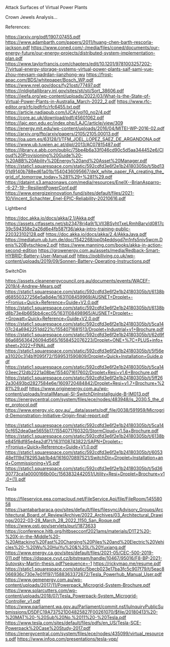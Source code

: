 Attack Surfaces of Virtual Power Plants

Crown Jewels Analysis...

References:

https://arxiv.org/pdf/1907.07455.pdf
https://www.adambarth.com/papers/2011/huang-chen-barth-rescorla-jackson.pdf
https://www.coned.com/-/media/files/coned/documents/our-energy-future/our-energy-projects/distributed-system-implementation-plan.pdf
https://www.taylorfrancis.com/chapters/edit/10.1201/9781003257202-7/virtual-energy-storage-systems-virtual-power-plants-saif-sami-yue-zhou-meysam-qadrdan-jianzhong-wu
https://frost-apac.com/BDS/whitepaper/Bosch_WP.pdf
https://www.nrel.gov/docs/fy21osti/77497.pdf
https://inldigitallibrary.inl.gov/sites/sti/sti/Sort_38606.pdf
https://ieefa.org/wp-content/uploads/2022/03/What-Is-the-State-of-Virtual-Power-Plants-in-Australia_March-2022_2.pdf
https://www.rfc-editor.org/rfc/pdfrfc/rfc6455.txt.pdf
https://article.nadiapub.com/IJCA/vol10_no2/4.pdf
https://core.ac.uk/download/pdf/45601062.pdf
https://lajc.epn.edu.ec/index.php/LAJC/article/view/309
https://energy.mit.edu/wp-content/uploads/2016/04/MITEI-WP-2016-02.pdf
https://arxiv.org/ftp/arxiv/papers/2105/2105.00013.pdf
https://oa.upm.es/63128/1/TFM_JOEL_LOPEZ_SAEZ_DE_ARGANDONA.pdf
https://www.ub.tuwien.ac.at/dipl/2013/AC07815487.pdf
https://library.e.abb.com/public/75be4b6a33f046cd90c5d5aa344452e6/Cloud%20Provisioning%20Guide%20-%20ABB%20Ability%20Energy%20and%20Asset%20Manager.pdf
https://static1.squarespace.com/static/592cdfd3e6f2e1b24180305b/t/5bd1301d9140b788ed61a01b/1540436095667/deX_white_paper_FA_creating_the_grid_of_tomorrow_today+%281%29+%281%29.pdf
https://dataint.s3.amazonaws.com/media/resources/EnelX--BrianAsparro--6-27-19--ResilientPowerConf.pdf
https://www.energizeinnovation.fund/sites/default/files/2021-10/Vincent_Schachter_Enel-EPIC-Reliability-20210616.pdf

Lightbend

https://doc.akka.io/docs/akka/2.1/Akka.pdf
https://assets.ctfassets.net/sb23478ri4a9/1LVII3BSyhtTxeLRmhBary/d0817c39c594358e2a26d6e4fb587f36/akka-intro-training-public-220323102128.pdf
https://doc.akka.io/docs/akka/2.4/AkkaJava.pdf
https://mediatum.ub.tum.de/doc/1542268/pp0t4eddsgd7m1nfs5niv5wcm.Denis%20Bytschkow2.pdf
https://www.manning.com/books/akka-in-action-second-edition
https://growenergy.com.au/assets/media/Redback-Smart-HYBRID-Battery-User-Manual.pdf
https://poblliving.co.uk/wp-content/uploads/2019/09/Sonnen-Battery-Operating-Instructions.pdf

SwitchDin

https://assets.cleanenergycouncil.org.au/documents/events/WACEF-2019/4-Andrew-Mears.pdf
https://static1.squarespace.com/static/592cdfd3e6f2e1b24180305b/t/6138bd68550327256e5a8d4e/1631108459969/AUSNET+Droplet+-+Fronius+Quick+Reference+Guide+V2.0.pdf
https://static1.squarespace.com/static/592cdfd3e6f2e1b24180305b/t/6138bd8b73e4b665bb4cec05/1631108498965/AUSNET+Droplet+-+Growatt+Quick+Reference+Guide+V2.0.pdf
https://static1.squarespace.com/static/592cdfd3e6f2e1b24180305b/t/5ca1407c24a6942251dd221c/1554071681513/Droplet+Industrial+v1+Brochure.pdf
https://static1.squarespace.com/static/592cdfd3e6f2e1b24180305b/t/62d9f86a685636426094d565/1658452076223/Droplet+ONE+%7C+PLUS+info+sheet+2022+FINAL.pdf
https://static1.squarespace.com/static/592cdfd3e6f2e1b24180305b/t/5f56ea31020c314b1f095f72/1599531590809/Droplet+Quick+Installation+Guide.pdf
https://static1.squarespace.com/static/592cdfd3e6f2e1b24180305b/t/5ca1403eec212db2221a08be/1554071617602/Droplet+Resi+v1.6+Brochure.pdf
https://static1.squarespace.com/static/592cdfd3e6f2e1b24180305b/t/5ff262a30493bd2827584e6e/1609720484842/Droplet+Resi+v1.7+Brochure+%281%29.pdf
https://www.originenergy.com.au/wp-content/uploads/InstallManual-SI-SwitchDinInstallguide-B-IM013.pdf
https://energycentral.com/system/files/ece/nodes/483948/is_2030.5_the_der_protocol.pdf
https://www.energy.vic.gov.au/__data/assets/pdf_file/0038/591959/Microgrid-Demonstration-Initiative-Origin-final-report.pdf

https://static1.squarespace.com/static/592cdfd3e6f2e1b24180305b/t/5ca140cf652dea0ae5655b17/1554071760320/StormCloud+v1.5a+Brochure.pdf
https://static1.squarespace.com/static/592cdfd3e6f2e1b24180305b/t/6138be845f8df85e4ea2df71/1631108743822/SAPN+Droplet+-+Fronius+Quick+Reference+Guide+V1.0.pdf
https://static1.squarespace.com/static/592cdfd3e6f2e1b24180305b/t/605348e1119d782953ab1b4d/1616070897521/SwitchDin+Droplet+Installation+and+Commissioning+V5.pdf
https://static1.squarespace.com/static/592cdfd3e6f2e1b24180305b/t/5d3630773ca1a0000166b00c/1563832442051/Utility+Resi+Droplet+Brochure+v1.0+(1).pdf

Tesla

https://fileservice.eea.comacloud.net/FileService.Api/file/FileRoom/14558058
https://santabarbaraca.gov/sites/default/files/filesync/Advisory_Groups/Architectural_Board_of_Review/Archive/2022_Archives/03_Architectural_Drawings/2022-03-28_March_28_2022_1150_San_Roque.pdf
https://www.osti.gov/servlets/purl/1873633
https://conference.hitb.org/hitbsecconf2021ams/materials/D1T2%20-%20X-in-the-Middle%20-%20Attacking%20Fast%20Charging%20Piles%20and%20Electric%20Vehicles%20-%20Wu%20HuiYu%20&%20Li%20Yuxiang.pdf
https://www.energy.ca.gov/sites/default/files/2021-05/CEC-500-2019-011.pdf
https://dspace.cvut.cz/bitstream/handle/10467/95016/F8-BP-2021-Sutovsky-Martin-thesis.pdf?sequence=-1
https://rickymao.me/resume.pdf
https://static1.squarespace.com/static/5becb023e17ba3fc5c907f79/t/5eac8066936c730e7e01f197/1588363372672/Tesla_Powerhub_Manual_User.pdf
https://www.gemenergy.com.au/wp-content/uploads/2017/11/Powerpack_Microgrid-System-Brochure.pdf
https://www.solarcutters.com/wp-content/uploads/2018/07/Tesla_Powerpack-System_Microgrid-Controller_v1.pdf
https://www.parliament.wa.gov.au/Parliament/commit.nsf/luInquiryPublicSubmissions/D5DFC19A737521D04825827F00261070/$file/20180413%20-%20MAT%20-%20Sub%20No.%2011%20-%20Tesla.pdf
https://www.tesla.com/sites/default/files/pdfs/en_US/Tesla-SCE-Powerpack%20Case%20Study-2017.pdf
https://energycentral.com/system/files/ece/nodes/435099/virtual_resources.pdf
https://www.infoq.com/presentations/tesla-vpp/
